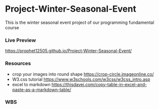 # Project-Winter-Seasonal-Event
This is the winter seasonal event project of our programming fundamental course



### Live Preview
 https://prophet12505.github.io/Project-Winter-Seasonal-Event/


### Resources
 - crop your images into round shape https://crop-circle.imageonline.co/
 - W3.css tutorial https://www.w3schools.com/w3css/w3css_intro.asp
 - excel to markdown https://thisdavej.com/copy-table-in-excel-and-paste-as-a-markdown-table/ 
 ### WBS
